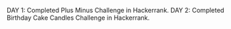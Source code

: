 DAY 1: 
    Completed Plus Minus Challenge in Hackerrank.
DAY 2:
    Completed Birthday Cake Candles Challenge in Hackerrank.

